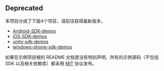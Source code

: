 ## Deprecated
本项目分成了下面4个项目，请前往获得最新版本，

* [Android-SDK-demos](https://github.com/leancloud/Android-SDK-demos)
* [iOS-SDK-demos](https://github.com/leancloud/iOS-SDK-demos)
* [unity-sdk-demos](https://github.com/leancloud/unity-sdk-demos)
* [windows-phone-sdk-demos](https://github.com/leancloud/windows-phone-sdk-demos)

如果在示例项目根的 README  文档里没有特别声明，所有的示例源码（不包括 SDK 以及相关依赖库）都采用 [MIT](http://opensource.org/licenses/MIT) 协议发布。
